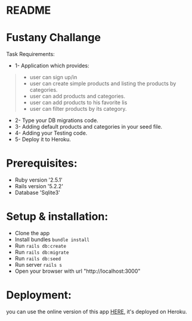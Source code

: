 # README

# Fustany Challange

Task Requirements:
- 1- Application which provides:
 >- user can sign up/in
 >- user can create simple products and listing the products by categories.
 >- user can add products and categories.
 >- user can add products to his favorite lis
 >- user can filter products by its category.

- 2- Type your DB migrations code.
- 3- Adding default products and categories in your seed file.
- 4- Adding your Testing code.
- 5- Deploy it to Heroku.

# Prerequisites:
* Ruby version '2.5.1'
* Rails version '5.2.2'
* Database 'Sqlite3'

# Setup & installation:
- Clone the app
- Install bundles `bundle install`
- Run `rails db:create`
- Run `rails db:migrate`
- Run `rails db:seed`
- Run server `rails s`
- Open your browser with url "http://localhost:3000"

# Deployment:
you can use the online version of this app [HERE](https://fuzzy-umberlla-challange.herokuapp.com/), it's deployed on Heroku.
